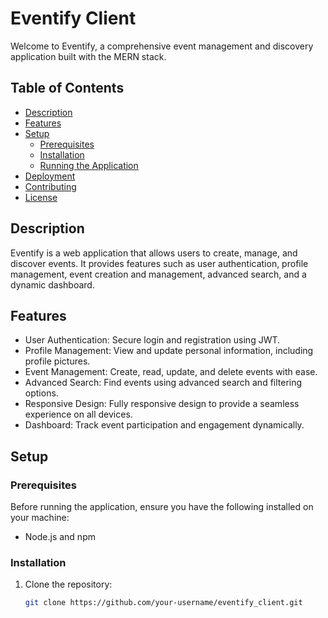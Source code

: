 # Eventify Client

Welcome to Eventify, a comprehensive event management and discovery application built with the MERN stack.

## Table of Contents

- [Description](#description)
- [Features](#features)
- [Setup](#setup)
  - [Prerequisites](#prerequisites)
  - [Installation](#installation)
  - [Running the Application](#running-the-application)
- [Deployment](#deployment)
- [Contributing](#contributing)
- [License](#license)

## Description

Eventify is a web application that allows users to create, manage, and discover events. It provides features such as user authentication, profile management, event creation and management, advanced search, and a dynamic dashboard.

## Features

- User Authentication: Secure login and registration using JWT.
- Profile Management: View and update personal information, including profile pictures.
- Event Management: Create, read, update, and delete events with ease.
- Advanced Search: Find events using advanced search and filtering options.
- Responsive Design: Fully responsive design to provide a seamless experience on all devices.
- Dashboard: Track event participation and engagement dynamically.

## Setup

### Prerequisites

Before running the application, ensure you have the following installed on your machine:

- Node.js and npm

### Installation

1. Clone the repository:

   ```bash
   git clone https://github.com/your-username/eventify_client.git

